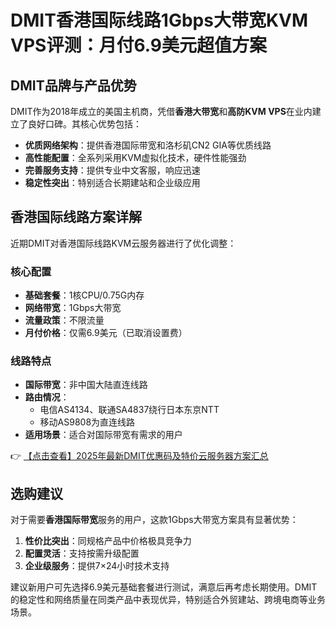 # DMIT香港国际线路1Gbps大带宽KVM VPS评测：月付6.9美元超值方案

## DMIT品牌与产品优势

DMIT作为2018年成立的美国主机商，凭借**香港大带宽**和**高防KVM VPS**在业内建立了良好口碑。其核心优势包括：

- **优质网络架构**：提供香港国际带宽和洛杉矶CN2 GIA等优质线路
- **高性能配置**：全系列采用KVM虚拟化技术，硬件性能强劲
- **完善服务支持**：提供专业中文客服，响应迅速
- **稳定性突出**：特别适合长期建站和企业级应用

## 香港国际线路方案详解

近期DMIT对香港国际线路KVM云服务器进行了优化调整：

### 核心配置
- **基础套餐**：1核CPU/0.75G内存
- **网络带宽**：1Gbps大带宽
- **流量政策**：不限流量
- **月付价格**：仅需6.9美元（已取消设置费）

### 线路特点
- **国际带宽**：非中国大陆直连线路
- **路由情况**：
  - 电信AS4134、联通SA4837绕行日本东京NTT
  - 移动AS9808为直连线路
- **适用场景**：适合对国际带宽有需求的用户

👉 [【点击查看】2025年最新DMIT优惠码及特价云服务器方案汇总](https://bit.ly/dmit_coupon)

## 选购建议

对于需要**香港国际带宽**服务的用户，这款1Gbps大带宽方案具有显著优势：
1. **性价比突出**：同规格产品中价格极具竞争力
2. **配置灵活**：支持按需升级配置
3. **企业级服务**：提供7×24小时技术支持

建议新用户可先选择6.9美元基础套餐进行测试，满意后再考虑长期使用。DMIT的稳定性和网络质量在同类产品中表现优异，特别适合外贸建站、跨境电商等业务场景。